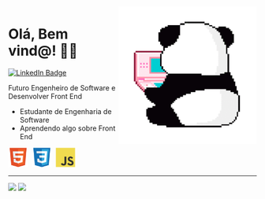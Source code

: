 <img src='panda.gif' width='280px' align='right'/>
<h1>Olá, Bem vind@! 👩‍💻</h1>
 
 <div id="badges">
  <a href = "https://br.linkedin.com/in/lucas-bastos-b6794a138?trk=profile-badge">
    <img src="https://img.shields.io/badge/LinkedIn-blue?style=for-the-badge&logo=linkedin&logoColor=white" alt="LinkedIn Badge"/>
  </a> 
</div>          

<p> Futuro Engenheiro de Software e Desenvolver Front End</p>

<ul>
  <li>Estudante de Engenharia de Software</li>
  <li>Aprendendo algo sobre Front End</li>
</ul>

<div>
  <img src="https://github.com/devicons/devicon/blob/master/icons/html5/html5-original.svg" title="HTML5" alt="HTML" width="40" height="40"/>&nbsp;
  <img src="https://github.com/devicons/devicon/blob/master/icons/css3/css3-original.svg" title="css3" alt="css3" width="40" height="40"/>&nbsp;
   <img src="https://github.com/devicons/devicon/blob/master/icons/javascript/javascript-original.svg" title="JavaScript" alt="JavaScript" width="40" height="40"/>&nbsp;
</div>

---

<div align = "left">
<img height = "120" src="https://github-readme-stats.vercel.app/api/top-langs/?username=bastoslcs&show_icons=true&theme=bear&count_private=true"/>
<img height = "120" src="https://github-readme-stats.vercel.app/api?username=bastoslcs&show_icons=true&show_icons=true&theme=bear&count_private=true" />
</div>

